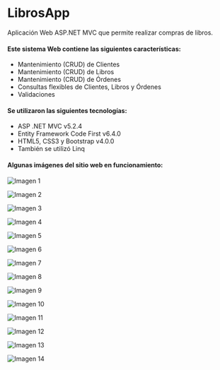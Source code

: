 # LibrosApp
Aplicación Web ASP.NET MVC que permite realizar compras de libros.

#### Este sistema Web contiene las siguientes características:
- Mantenimiento (CRUD) de Clientes
- Mantenimiento (CRUD) de Libros
- Mantenimiento (CRUD) de Órdenes
- Consultas flexibles de Clientes, Libros y Órdenes
- Validaciones

#### Se utilizaron las siguientes tecnologías:
- ASP .NET MVC v5.2.4
- Entity Framework Code First v6.4.0
- HTML5, CSS3 y Bootstrap v4.0.0 
- También se utilizó Linq

#### Algunas imágenes del sitio web en funcionamiento:

![Imagen 1](https://i.ibb.co/LvT99Gm/1.png)

![Imagen 2](https://i.ibb.co/mq9ht8T/2.png)

![Imagen 3](https://i.ibb.co/Mp1FdMY/3.png)

![Imagen 4](https://i.ibb.co/TYHgsMJ/4.png)

![Imagen 5](https://i.ibb.co/NxnX9xt/5.png)

![Imagen 6](https://i.ibb.co/Zfbjk3g/6.png)

![Imagen 7](https://i.ibb.co/g6FXrj4/7.png)

![Imagen 8](https://i.ibb.co/qym6YX0/8.png)

![Imagen 9](https://i.ibb.co/KxGxjQq/9.png)

![Imagen 10](https://i.ibb.co/VN21K1S/10.png)

![Imagen 11](https://i.ibb.co/PNCxX5r/11.png)

![Imagen 12](https://i.ibb.co/x17xPrk/12.png)

![Imagen 13](https://i.ibb.co/gJV5MZ0/13.png)

![Imagen 14](https://i.ibb.co/p3XJv8X/14.png)
